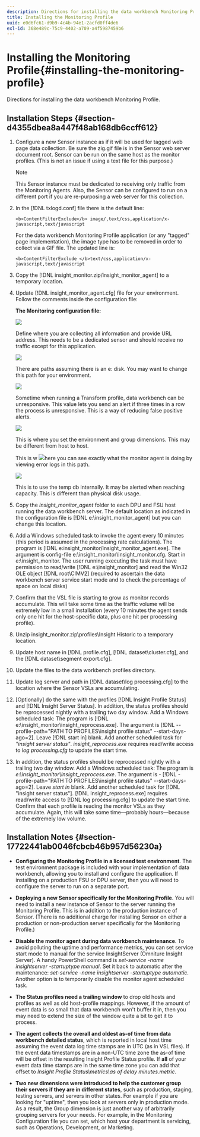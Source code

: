 ```yaml
---
description: Directions for installing the data workbench Monitoring Profile.
title: Installing the Monitoring Profile
uuid: e0d6fc61-d9b9-4c4b-94e1-2acfd0ff4de6
exl-id: 368e489c-75c9-4402-a709-a4f5987459b6
---
```

# Installing the Monitoring Profile{#installing-the-monitoring-profile}

Directions for installing the data workbench Monitoring Profile.

## Installation Steps {#section-d4355dbea8a447f48ab168db6ccff612}

1. Configure a new Sensor instance as if it will be used for tagged web page data collection. Be sure the zig.gif file is in the Sensor web server document root. Sensor can be run on the same host as the monitor profiles. (This is not an issue if using a text file for this purpose.)

   >[!NOTE]
   >
   >This Sensor instance must be dedicated to receiving only traffic from the Monitoring Agents. Also, the Sensor can be configured to run on a different port if you are re-purposing a web server for this collection.

1. In the [!DNL txlogd.conf] file there is the default line:

   ```
   <b>ContentFilterExclude</b> image/,text/css,application/x-javascript,text/javascript
   ```

   For the data workbench Monitoring Profile application (or any "tagged" page implementation), the image type has to be removed in order to collect via a GIF file. The updated line is:

   ```
   <b>ContentFilterExclude </b>text/css,application/x-javascript,text/javascript
   ```

1. Copy the [!DNL insight_monitor.zip/insight_monitor_agent] to a temporary location. 
1. Update [!DNL insight_monitor_agent.cfg] file for your environment. Follow the comments inside the configuration file:

   **The Monitoring configuration file:**

   ![](assets/monitor_agent_cfg_sensor.png)

   Define where you are collecting all information and provide URL address. This needs to be a dedicated sensor and should receive no traffic except for this application.

   ![](assets/monitor_agent_cfg_dump.png)

   There are paths assuming there is an e: disk. You may want to change this path for your environment. 

   ![](assets/monitor_agent_cfg_quickcheck.png)

   Sometime when running a Transform profile, data workbench can be unresponsive. This value lets you send an alert if three times in a row the process is unresponsive. This is a way of reducing false positive alerts.

   ![](assets/monitor_agent_cfg_groups.png)

   This is where you set the environment and group dimensions. This may be different from host to host.

   This is w ![](assets/monitor_agent_cfg_debug.png)here you can see exactly what the monitor agent is doing by viewing error logs in this path.

   ![](assets/monitor_agent_cfg_tempdb.png)

   This is to use the temp db internally. It may be alerted when reaching capacity. This is different than physical disk usage. 

1. Copy the *insight_monitor_agent* folder to each DPU and FSU host running the data workbench server. The default location as indicated in the configuration file is [!DNL e:\insight_monitor_agent] but you can change this location. 

1. Add a Windows scheduled task to invoke the agent every 10 minutes (this period is assumed in the processing rate calculations). The program is [!DNL e:insight_monitor/insight_monitor_agent.exe]. The argument is config-file e:\insight_monitor\insight_monitor.cfg. Start in e:\insight_monitor. The user running executing the task must have permission to read/write [!DNL e:\insight_monitor] and read the Win32 OLE object [!DNL root\CIMV2] (required to ascertain the data workbench server service start mode and to check the percentage of space on local disks) 

1. Confirm that the VSL file is starting to grow as monitor records accumulate. This will take some time as the traffic volume will be extremely low in a small installation (every 10 minutes the agent sends only one hit for the host-specific data, plus one hit per processing profile). 
1. Unzip insight_monitor.zip\profiles\Insight Historic to a temporary location. 
1. Update host name in [!DNL profile.cfg], [!DNL dataset\cluster.cfg], and the [!DNL dataset\segment export.cfg].

1. Update the files to the data workbench profiles directory. 
1. Update log server and path in [!DNL dataset\log processing.cfg] to the location where the Sensor VSLs are accumulating. 
1. [Optionally] do the same with the profiles [!DNL Insight Profile Status] and [!DNL Insight Server Status]. In addition, the status profiles should be reprocessed nightly with a trailing two day window. Add a Windows scheduled task: The program is [!DNL e:\insight_monitor\insight_reprocess.exe]. The argument is [!DNL --profile-path="PATH TO PROFILES\insight profile status" --start-days-ago=2]. Leave [!DNL start in] blank. Add another scheduled task for *"insight server status"*. *insight_reprocess.exe* requires read/write access to *log processing.cfg* to update the start time. 

1. In addition, the status profiles should be reprocessed nightly with a trailing two day window. Add a Windows scheduled task: The program is *e:\insight_monitor\insight_reprocess.exe*. The argument is - [!DNL -profile-path="PATH TO PROFILES\insight profile status" --start-days-ago=2]. Leave *start in* blank. Add another scheduled task for [!DNL "insight server status"]. [!DNL insight_reprocess.exe] requires read/write access to [!DNL log processing.cfg] to update the start time. Confirm that each profile is reading the monitor VSLs as they accumulate. Again, this will take some time—probably hours—because of the extremely low volume.

## Installation Notes {#section-17722441ab0046fcbcb46b957d56230a}

* **Configuring the Monitoring Profile in a licensed test environment**. The test environment package is included with your implementation of data workbench, allowing you to install and configure the application. If installing on a production FSU or DPU server, then you will need to configure the server to run on a separate port. 
* **Deploying a new Sensor specifically for the Monitoring Profile**. You will need to install a new instance of Sensor to the server running the Monitoring Profile. This is in addition to the production instance of Sensor. (There is no additional charge for installing Sensor on either a production or non-production server specifically for the Monitoring Profile.) 
* **Disable the monitor agent during data workbench maintenance**. To avoid polluting the uptime and performance metrics, you can set service start mode to manual for the service InsightServer (Omniture Insight Server). A handy PowerShell command is *set-service -name insightserver -startuptype manual*. Set it back to automatic after the maintenance: *set-service -name insightserver -startuptype automatic*. Another option is to temporarily disable the monitor agent scheduled task. 
* **The Status profiles need a trailing window** to drop old hosts and profiles as well as old host-profile mappings. However, if the amount of event data is so small that data workbench won't buffer it in, then you may need to extend the size of the window quite a bit to get it to process. 
* **The agent collects the overall and oldest as-of time from data workbench detailed status**, which is reported in local host time assuming the event data log time stamps are in UTC (as in VSL files). If the event data timestamps are in a non-UTC time zone the as-of time will be offset in the resulting Insight Profile Status profile. If **all** of your event data time stamps are in the same time zone you can add that offset to *Insight Profile Status\metrics\as of delay minutes.metric*. 

* **Two new dimensions were introduced to help the customer group their servers if they are in different states**, such as production, staging, testing servers, and servers in other states. For example if you are looking for "uptime", then you look at servers only in production mode. As a result, the Group dimension is just another way of arbitrarily grouping servers for your needs. For example, in the Monitoring Configuration file you can set, which host your department is servicing, such as Operations, Development, or Marketing.
